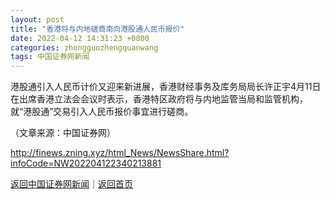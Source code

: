 ```yaml
---
layout: post
title: "香港将与内地磋商南向港股通人民币报价"
date: 2022-04-12 14:31:23 +0800
categories: zhongguozhengquanwang
tags: 中国证券网新闻
---
```

<p>港股通引入人民币计价又迎来新进展，香港财经事务及库务局局长许正宇4月11日在出席香港立法会会议时表示，香港特区政府将与内地监管当局和监管机构，就“港股通”交易引入人民币报价事宜进行磋商。</p><p class="em_media">（文章来源：中国证券网）</p>

<http://finews.zning.xyz/html_News/NewsShare.html?infoCode=NW202204122340213881>

[返回中国证券网新闻](//finews.withounder.com/category/zhongguozhengquanwang.html)｜[返回首页](//finews.withounder.com/)